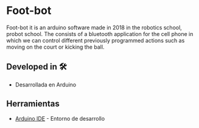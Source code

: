 # Foot-bot

Foot-bot it is an arduino software made in 2018 in the robotics school, probot school. The consists of a bluetooth application for the cell phone in which we can control different previously programmed actions such as moving on the court or kicking the ball.

## Developed in 🛠️
* Desarrollada en Arduino

## Herramientas
* [Arduino IDE](https://www.arduino.cc/en/software) - Entorno de desarrollo

